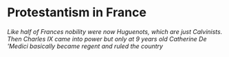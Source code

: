 # Protestantism in France

###### Like half of Frances nobility were now Huguenots, which are just Calvinists. Then Charles IX came into power but only at 9 years old Catherine De 'Medici basically became regent and ruled the country